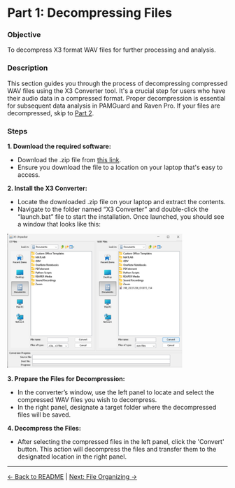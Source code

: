 # Part 1: Decompressing Files

### Objective
To decompress X3 format WAV files for further processing and analysis.

### Description 
This section guides you through the process of decompressing compressed WAV files using the X3 Converter tool. It's a crucial step for users who have their audio data in a compressed format. Proper decompression is essential for subsequent data analysis in PAMGuard and Raven Pro. If your files are decompressed, skip to [Part 2](./2-FileOrganizing.md).

### Steps

**1. Download the required software:**
- Download the .zip file from [this link](https://smrumarine.box.com/s/kiimwqqu5ayhl00tvxyzi34y8nnpjist). 
- Ensure you download the file to a location on your laptop that's easy to access.

**2. Install the X3 Converter:**
- Locate the downloaded .zip file on your laptop and extract the contents.
- Navigate to the folder named “X3 Converter” and double-click the “launch.bat” file to start the installation. Once launched, you should see a window that looks like this:
<img src="../assets/1-DecompressingFiles/WhatWindowShouldLookLikeAfterDownloading.png" width="400">

**3. Prepare the Files for Decompression:**
- In the converter’s window, use the left panel to locate and select the compressed WAV files you wish to decompress.
- In the right panel, designate a target folder where the decompressed files will be saved.

**4. Decompress the Files:**
- After selecting the compressed files in the left panel, click the 'Convert' button. This action will decompress the files and transfer them to the designated location in the right panel.

---

[← Back to README](../README.md) | [Next: File Organizing →](2-FileOrganizing.md)


